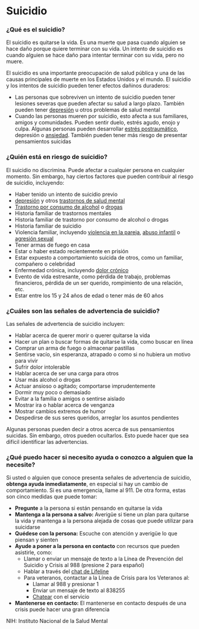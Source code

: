 Suicidio
========


### ¿Qué es el suicidio?


El suicidio es quitarse la vida. Es una muerte que pasa cuando alguien se hace daño porque quiere terminar con su vida. Un intento de suicidio es cuando alguien se hace daño para intentar terminar con su vida, pero no muere.


El suicidio es una importante preocupación de salud pública y una de las causas principales de muerte en los Estados Unidos y el mundo. El suicidio y los intentos de suicidio pueden tener efectos dañinos duraderos:


* Las personas que sobreviven un intento de suicidio pueden tener lesiones severas que pueden afectar su salud a largo plazo. También pueden tener [depresión](https://medlineplus.gov/spanish/depression.html) u otros problemas de salud mental
* Cuando las personas mueren por suicidio, esto afecta a sus familiares, amigos y comunidades. Pueden sentir duelo, estrés agudo, enojo y culpa. Algunas personas pueden desarrollar [estrés postraumático](https://medlineplus.gov/spanish/posttraumaticstressdisorder.html), depresión o [ansiedad](https://medlineplus.gov/spanish/anxiety.html). También pueden tener más riesgo de presentar pensamientos suicidas


### ¿Quién está en riesgo de suicidio?


El suicidio no discrimina. Puede afectar a cualquier persona en cualquier momento. Sin embargo, hay ciertos factores que pueden contribuir al riesgo de suicidio, incluyendo:


* Haber tenido un intento de suicidio previo
* [depresión](https://medlineplus.gov/spanish/depression.html) y otros [trastornos de salud mental](https://medlineplus.gov/spanish/mentaldisorders.html)
* [Trastorno por consumo de alcohol](https://medlineplus.gov/spanish/alcoholusedisorderaud.html) o [drogas](https://medlineplus.gov/spanish/druguseandaddiction.html)
* Historia familiar de trastornos mentales
* Historia familiar de trastorno por consumo de alcohol o drogas
* Historia familiar de suicidio
* Violencia familiar, incluyendo [violencia en la pareja](https://medlineplus.gov/spanish/intimatepartnerviolence.html), [abuso infantil](https://medlineplus.gov/spanish/childsexualabuse.html) o [agresión sexual](https://medlineplus.gov/spanish/sexualassault.html)
* Tener armas de fuego en casa
* Estar o haber estado recientemente en prisión
* Estar expuesto a comportamiento suicida de otros, como un familiar, compañero o celebridad
* Enfermedad crónica, incluyendo [dolor crónico](https://medlineplus.gov/spanish/chronicpain.html)
* Evento de vida estresante, como pérdida de trabajo, problemas financieros, pérdida de un ser querido, rompimiento de una relación, etc.
* Estar entre los 15 y 24 años de edad o tener más de 60 años


### ¿Cuáles son las señales de advertencia de suicidio?


Las señales de advertencia de suicidio incluyen:

* Hablar acerca de querer morir o querer quitarse la vida
* Hacer un plan o buscar formas de quitarse la vida, como buscar en línea
* Comprar un arma de fuego o almacenar pastillas
* Sentirse vacío, sin esperanza, atrapado o como si no hubiera un motivo para vivir
* Sufrir dolor intolerable
* Hablar acerca de ser una carga para otros
* Usar más alcohol o drogas
* Actuar ansioso o agitado; comportarse imprudentemente
* Dormir muy poco o demasiado
* Evitar a la familia o amigos o sentirse aislado
* Mostrar ira o hablar acerca de venganza
* Mostrar cambios extremos de humor
* Despedirse de sus seres queridos, arreglar los asuntos pendientes


Algunas personas pueden decir a otros acerca de sus pensamientos suicidas. Sin embargo, otros pueden ocultarlos. Esto puede hacer que sea difícil identificar las advertencias.


### ¿Qué puedo hacer si necesito ayuda o conozco a alguien que la necesite?


Si usted o alguien que conoce presenta señales de advertencia de suicidio, **obtenga ayuda inmediatamente**, en especial si hay un cambio de comportamiento. Si es una emergencia, llame al 911. De otra forma, estas son cinco medidas que puede tomar:

* **Pregunte** a la persona si están pensando en quitarse la vida
* **Mantenga a la persona a salvo:** Averigüe si tiene un plan para quitarse la vida y mantenga a la persona alejada de cosas que puede utilizar para suicidarse
* **Quédese con la persona:** Escuche con atención y averigüe lo que piensan y sienten
* **Ayude a poner a la persona en contacto** con recursos que pueden asistirle, como:
	+ Llamar o enviar un mensaje de texto a la Línea de Prevención del Suicidio y Crisis al 988 (presione 2 para español)
	+ Hablar a través del [chat de Lifeline](https://988lifeline.org/es/chat/)
	+ Para veteranos, contactar a la Línea de Crisis para los Veteranos al:
		- Llamar al 988 y presionar 1
		- Enviar un mensaje de texto al 838255
		- [Chatear](https://www.veteranscrisisline.net/es/como-ayudamos/chat/) con el servicio
* **Mantenerse en contacto:** El mantenerse en contacto después de una crisis puede hacer una gran diferencia


NIH: Instituto Nacional de la Salud Mental


